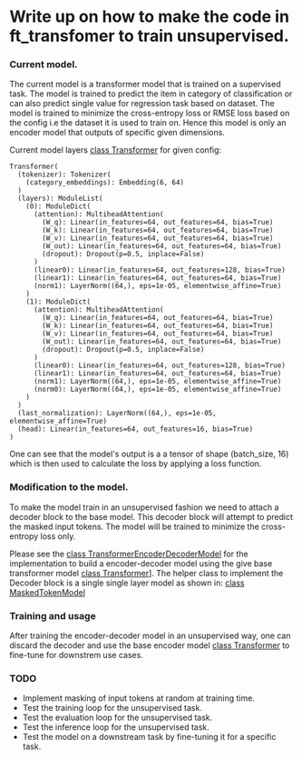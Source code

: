 # Write up on how to make the code in ft_transfomer to train unsupervised.

### Current model.
The current model is a transformer model that is trained on a supervised task. 
The model is trained to predict the item in category of classification or can also predict single value for regression task based on dataset.
The model is trained to minimize the cross-entropy loss or RMSE loss based on the config i.e the dataset it is used to train on.
Hence this model is only an encoder model that outputs of specific given dimensions.

Current model layers [class Transformer](https://github.com/geek101/rtdl-revisiting-models/blob/convert_mlm/bin/ft_transformer.py#L151) for given config:
```commandline
Transformer(
  (tokenizer): Tokenizer(
    (category_embeddings): Embedding(6, 64)
  )
  (layers): ModuleList(
    (0): ModuleDict(
      (attention): MultiheadAttention(
        (W_q): Linear(in_features=64, out_features=64, bias=True)
        (W_k): Linear(in_features=64, out_features=64, bias=True)
        (W_v): Linear(in_features=64, out_features=64, bias=True)
        (W_out): Linear(in_features=64, out_features=64, bias=True)
        (dropout): Dropout(p=0.5, inplace=False)
      )
      (linear0): Linear(in_features=64, out_features=128, bias=True)
      (linear1): Linear(in_features=64, out_features=64, bias=True)
      (norm1): LayerNorm((64,), eps=1e-05, elementwise_affine=True)
    )
    (1): ModuleDict(
      (attention): MultiheadAttention(
        (W_q): Linear(in_features=64, out_features=64, bias=True)
        (W_k): Linear(in_features=64, out_features=64, bias=True)
        (W_v): Linear(in_features=64, out_features=64, bias=True)
        (W_out): Linear(in_features=64, out_features=64, bias=True)
        (dropout): Dropout(p=0.5, inplace=False)
      )
      (linear0): Linear(in_features=64, out_features=128, bias=True)
      (linear1): Linear(in_features=64, out_features=64, bias=True)
      (norm1): LayerNorm((64,), eps=1e-05, elementwise_affine=True)
      (norm0): LayerNorm((64,), eps=1e-05, elementwise_affine=True)
    )
  )
  (last_normalization): LayerNorm((64,), eps=1e-05, elementwise_affine=True)
  (head): Linear(in_features=64, out_features=16, bias=True)
)
```
One can see that the model's output is a a tensor of shape (batch_size, 16) which is then used to calculate the loss by applying a loss function.


### Modification to the model.
To make the model train in an unsupervised fashion we need to attach a decoder block to the base model.
This decoder block will attempt to predict the masked input tokens.
The model will be trained to minimize the cross-entropy loss only.

Please see the [class TransformerEncoderDecoderModel](https://github.com/geek101/rtdl-revisiting-models/blob/convert_mlm/bin/ft_transformer.py#L326) for the implementation to build a encoder-decoder model using the give base transformer model [class Transformer](https://github.com/geek101/rtdl-revisiting-models/blob/convert_mlm/bin/ft_transformer.py#L151)].
The helper class to implement the Decoder block is a single single layer model as shown in:
[class MaskedTokenModel](https://github.com/geek101/rtdl-revisiting-models/blob/convert_mlm/bin/ft_transformer.py#L304)

### Training and usage
After training  the encoder-decoder model in an unsupervised way, one can discard the decoder and use the base encoder model  [class Transformer](https://github.com/geek101/rtdl-revisiting-models/blob/convert_mlm/bin/ft_transformer.py#L151) to fine-tune for downstrem use cases.

### TODO
- Implement masking of input tokens at random at training time.
- Test the training loop for the unsupervised task.
- Test the evaluation loop for the unsupervised task.
- Test the inference loop for the unsupervised task.
- Test the model on a downstream task by fine-tuning it for a specific task.
